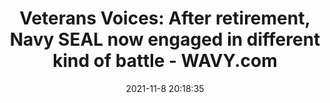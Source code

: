---
"title": "Veterans Voices: After retirement, Navy SEAL now engaged in different kind of battle - WAVY.com"
"date": "2021-11-8 20:18:35"
"feed_name": "GOOGLENEWSCONSTRUCTION"
"feed_website": "https://news.google.com/search?q=construction%2Bincident&hl=en-US&gl=US&ceid=US:en"
"feed_rss": "https://news.google.com/rss/search?q=construction%2Bincident&hl=en-US&gl=US&ceid=US:en"
"link": "https://www.wavy.com/video/veterans-voices-after-retirement-navy-seal-now-engaged-in-different-kind-of-battle/7133846/"
"source": "{'href': 'https://www.wavy.com', 'title': 'WAVY.com'}"
"file": "_posts/2021-1-1-19db7ffc5bfc11b4a3e788d20f2299ae99c711c5.md"
"accident": "0"
"drilling": "0"
"dead": "0"
"injured": "0"
"arrested": "0"
"place": "unknown place"
"where": "unknown site"
"causes": "unknown"
"place_uri": "unknown place"
---